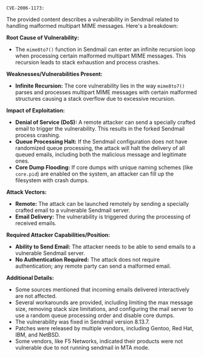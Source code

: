```
CVE-2006-1173:
```
The provided content describes a vulnerability in Sendmail related to handling malformed multipart MIME messages. Here's a breakdown:

**Root Cause of Vulnerability:**
- The `mime8to7()` function in Sendmail can enter an infinite recursion loop when processing certain malformed multipart MIME messages. This recursion leads to stack exhaustion and process crashes.

**Weaknesses/Vulnerabilities Present:**
- **Infinite Recursion:** The core vulnerability lies in the way `mime8to7()` parses and processes multipart MIME messages with certain malformed structures causing a stack overflow due to excessive recursion.

**Impact of Exploitation:**
- **Denial of Service (DoS):** A remote attacker can send a specially crafted email to trigger the vulnerability. This results in the forked Sendmail process crashing.
- **Queue Processing Halt:** If the Sendmail configuration does not have randomized queue processing, the attack will halt the delivery of all queued emails, including both the malicious message and legitimate ones.
- **Core Dump Flooding:** If core dumps with unique naming schemes (like `core.pid`) are enabled on the system, an attacker can fill up the filesystem with crash dumps.

**Attack Vectors:**
- **Remote:** The attack can be launched remotely by sending a specially crafted email to a vulnerable Sendmail server.
- **Email Delivery:** The vulnerability is triggered during the processing of received emails.

**Required Attacker Capabilities/Position:**
- **Ability to Send Email:** The attacker needs to be able to send emails to a vulnerable Sendmail server.
- **No Authentication Required:** The attack does not require authentication; any remote party can send a malformed email.

**Additional Details:**
- Some sources mentioned that incoming emails delivered interactively are not affected.
- Several workarounds are provided, including limiting the max message size, removing stack size limitations, and configuring the mail server to use a random queue processing order and disable core dumps.
- The vulnerability was fixed in Sendmail version 8.13.7.
- Patches were released by multiple vendors, including Gentoo, Red Hat, IBM, and NetBSD.
- Some vendors, like F5 Networks, indicated their products were not vulnerable due to not running sendmail in MTA mode.
```